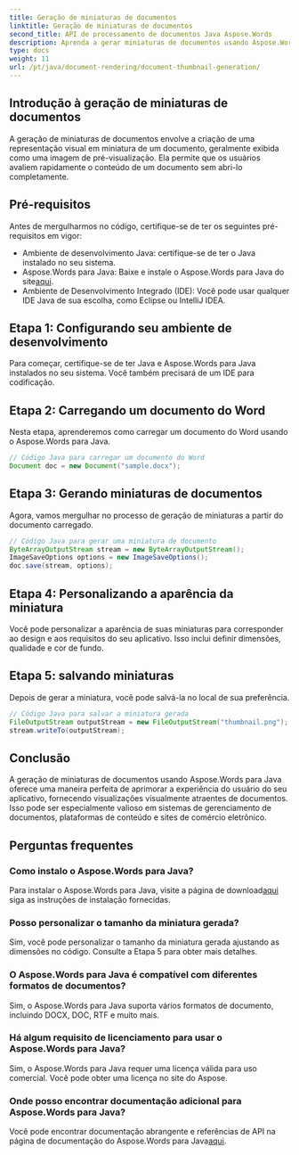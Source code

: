 ```yaml
---
title: Geração de miniaturas de documentos
linktitle: Geração de miniaturas de documentos
second_title: API de processamento de documentos Java Aspose.Words
description: Aprenda a gerar miniaturas de documentos usando Aspose.Words para Java. Melhore as experiências do usuário com visualizações visuais.
type: docs
weight: 11
url: /pt/java/document-rendering/document-thumbnail-generation/
---
```


## Introdução à geração de miniaturas de documentos

A geração de miniaturas de documentos envolve a criação de uma representação visual em miniatura de um documento, geralmente exibida como uma imagem de pré-visualização. Ela permite que os usuários avaliem rapidamente o conteúdo de um documento sem abri-lo completamente.

## Pré-requisitos

Antes de mergulharmos no código, certifique-se de ter os seguintes pré-requisitos em vigor:

- Ambiente de desenvolvimento Java: certifique-se de ter o Java instalado no seu sistema.
-  Aspose.Words para Java: Baixe e instale o Aspose.Words para Java do site[aqui](https://releases.aspose.com/words/java/).
- Ambiente de Desenvolvimento Integrado (IDE): Você pode usar qualquer IDE Java de sua escolha, como Eclipse ou IntelliJ IDEA.

## Etapa 1: Configurando seu ambiente de desenvolvimento

Para começar, certifique-se de ter Java e Aspose.Words para Java instalados no seu sistema. Você também precisará de um IDE para codificação.

## Etapa 2: Carregando um documento do Word

Nesta etapa, aprenderemos como carregar um documento do Word usando o Aspose.Words para Java.

```java
// Código Java para carregar um documento do Word
Document doc = new Document("sample.docx");
```

## Etapa 3: Gerando miniaturas de documentos

Agora, vamos mergulhar no processo de geração de miniaturas a partir do documento carregado.

```java
// Código Java para gerar uma miniatura de documento
ByteArrayOutputStream stream = new ByteArrayOutputStream();
ImageSaveOptions options = new ImageSaveOptions();
doc.save(stream, options);
```

## Etapa 4: Personalizando a aparência da miniatura

Você pode personalizar a aparência de suas miniaturas para corresponder ao design e aos requisitos do seu aplicativo. Isso inclui definir dimensões, qualidade e cor de fundo.

## Etapa 5: salvando miniaturas

Depois de gerar a miniatura, você pode salvá-la no local de sua preferência.

```java
// Código Java para salvar a miniatura gerada
FileOutputStream outputStream = new FileOutputStream("thumbnail.png");
stream.writeTo(outputStream);
```

## Conclusão

A geração de miniaturas de documentos usando Aspose.Words para Java oferece uma maneira perfeita de aprimorar a experiência do usuário do seu aplicativo, fornecendo visualizações visualmente atraentes de documentos. Isso pode ser especialmente valioso em sistemas de gerenciamento de documentos, plataformas de conteúdo e sites de comércio eletrônico.

## Perguntas frequentes

### Como instalo o Aspose.Words para Java?

Para instalar o Aspose.Words para Java, visite a página de download[aqui](https://releases.aspose.com/words/java/) siga as instruções de instalação fornecidas.

### Posso personalizar o tamanho da miniatura gerada?

Sim, você pode personalizar o tamanho da miniatura gerada ajustando as dimensões no código. Consulte a Etapa 5 para obter mais detalhes.

### O Aspose.Words para Java é compatível com diferentes formatos de documentos?

Sim, o Aspose.Words para Java suporta vários formatos de documento, incluindo DOCX, DOC, RTF e muito mais.

### Há algum requisito de licenciamento para usar o Aspose.Words para Java?

Sim, o Aspose.Words para Java requer uma licença válida para uso comercial. Você pode obter uma licença no site do Aspose.

### Onde posso encontrar documentação adicional para Aspose.Words para Java?

 Você pode encontrar documentação abrangente e referências de API na página de documentação do Aspose.Words para Java[aqui](https://reference.aspose.com/words/java/).